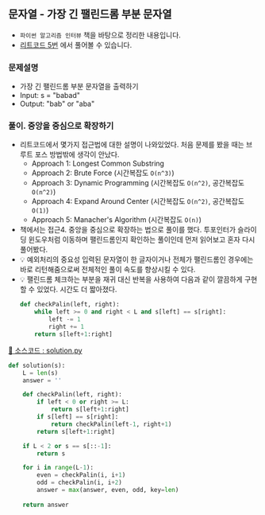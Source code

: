 ## 문자열 - 가장 긴 팰린드롬 부분 문자열

- `파이썬 알고리즘 인터뷰` 책을 바탕으로 정리한 내용입니다.  
- [리트코드 5번](https://leetcode.com/problems/longest-palindromic-substring/) 에서 풀어볼 수 있습니다.

### 문제설명

- 가장 긴 팰린드롬 부분 문자열을 출력하기
- Input: s = "babad"
- Output: "bab" or "aba"

### 풀이. 중앙을 중심으로 확장하기

- 리트코드에서 몇가지 접근법에 대한 설명이 나와있었다. 처음 문제를 봤을 때는 브루트 포스 방법밖에 생각이 안났다.
    - Approach 1: Longest Common Substring
    - Approach 2: Brute Force (시간복잡도 `O(n^3)`)
    - Approach 3: Dynamic Programming (시간복잡도 `O(n^2)`, 공간복잡도 `O(n^2)`)
    - Approach 4: Expand Around Center (시간복잡도 `O(n^2)`, 공간복잡도 `O(1)`)
    - Approach 5: Manacher's Algorithm (시간복잡도 `O(n)`)
- 책에서는 접근4. 중앙을 중심으로 확장하는 법으로 풀이를 했다. 투포인터가 슬라이딩 윈도우처럼 이동하며 팰린드롬인지 확인하는 풀이인데 먼저 읽어보고 혼자 다시 풀어봤다.
- 💡 예외처리의 중요성
    입력된 문자열이 한 글자이거나 전체가 팰린드롬인 경우에는 바로 리턴해줌으로써 전체적인 풀이 속도를 향상시킬 수 있다. 
- 💡 팰린드롬 체크하는 부분을 재귀 대신 반복을 사용하여 다음과 같이 깔끔하게 구현할 수 있었다. 시간도 더 짧아졌다. 
    ```python
    def checkPalin(left, right):
        while left >= 0 and right < L and s[left] == s[right]:
            left -= 1
            right += 1
        return s[left+1:right]
    ```
[💾 소스코드 : solution.py](src/solution.py)

```python
def solution(s):
    L = len(s)
    answer = ''

    def checkPalin(left, right):
        if left < 0 or right >= L:
            return s[left+1:right]
        if s[left] == s[right]:
            return checkPalin(left-1, right+1)
        return s[left+1:right]

    if L < 2 or s == s[::-1]:
        return s

    for i in range(L-1):
        even = checkPalin(i, i+1)
        odd = checkPalin(i, i+2)
        answer = max(answer, even, odd, key=len)
    
    return answer 
```

